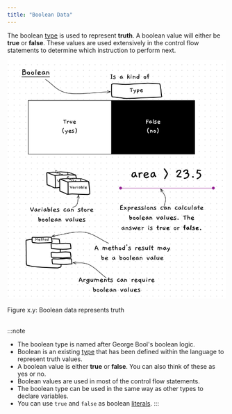 ```yaml
---
title: "Boolean Data"
---
```


The boolean [type](../../../1-sequence-and-data/1-concepts/07-type) is used to represent **truth**. A boolean value will either be **true** or **false**. These values are used extensively in the control flow statements to determine which instruction to perform next.

<a id="FigureBooleanData"></a>

![Figure x.y: Boolean data represents truth](./images/boolean-data.png "Boolean data represents truthe")
<div class="caption"><span class="caption-figure-nbr">Figure x.y: </span>Boolean data represents truth</div><br/>

:::note

- The boolean type is named after George Bool's boolean logic.
- Boolean is an existing [type](../../../1-sequence-and-data/1-concepts/07-type) that has been defined within the language to represent truth values.
- A boolean value is either **true** or **false**. You can also think of these as yes or no.
- Boolean values are used in most of the control flow statements.
- The boolean type can be used in the same way as other types to declare variables.
- You can use `true` and `false` as boolean [literals](../../../1-sequence-and-data/1-concepts/05-literal).
:::
